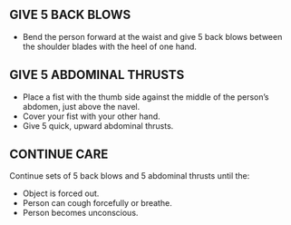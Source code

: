 ## GIVE 5 BACK BLOWS

- Bend the person forward at the waist and
  give 5 back blows between the shoulder
  blades with the heel of one hand.

## GIVE 5 ABDOMINAL THRUSTS

- Place a fist with the thumb side against
  the middle of the person’s abdomen, just
  above the navel.
- Cover your fist with your other hand.
- Give 5 quick, upward abdominal thrusts.

## CONTINUE CARE

Continue sets of 5 back blows and
5 abdominal thrusts until the:

- Object is forced out.
- Person can cough forcefully or breathe.
- Person becomes unconscious.
  <!-- # STEP 4: WHAT TO DO NEXT
- IF THE PERSON BECOMES UNCONSCIOUS—CALL 9-1-1, if not already done, and
  give care for an unconscious choking adult, beginning with looking for an object
  (PANEL 5, Step 3). -->
